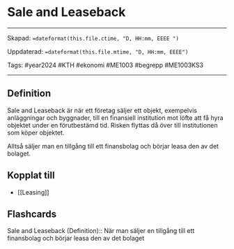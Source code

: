 # Sale and Leaseback

---

Skapad: `=dateformat(this.file.ctime, "D, HH:mm, EEEE ")`

Uppdaterad: `=dateformat(this.file.mtime, "D, HH:mm, EEEE")`

Tags: #year2024 #KTH #ekonomi #ME1003 #begrepp #ME1003KS3

---

## Definition

Sale and Leaseback är när ett företag säljer ett objekt, exempelvis anläggningar och byggnader, till en finansiell institution mot löfte att få hyra objektet under en förutbestämd tid. Risken flyttas då över till institutionen som köper objektet.

Alltså säljer man en tillgång till ett finansbolag och börjar leasa den av det bolaget.

## Kopplat till

- [[Leasing]]

## Flashcards

Sale and Leaseback (Definition):: När man säljer en tillgång till ett finansbolag och börjar leasa den av det bolaget
<!--SR:!2024-03-07,4,270!2024-03-08,4,272-->
